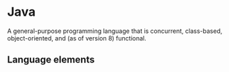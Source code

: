 # Java
A general-purpose programming language that is concurrent, class-based, object-oriented, and (as of version 8) functional.
## Language elements
